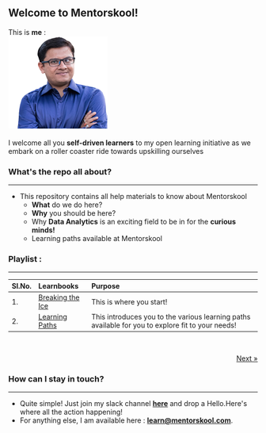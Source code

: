 
## Welcome to Mentorskool!

This is **me** : <br>
![Amit Choudhary](https://github.com/mentorskool/welcome/blob/master/imgs/profile.png?raw=true) <br><br>
I welcome all you **self-driven learners** to my open learning initiative as we embark on a roller coaster ride towards upskilling ourselves

### What's the repo all about?
-------------------------------
* This repository contains all help materials to know about Mentorskool
	* **What** do we do here?
	* **Why** you should be here?
	* Why **Data Analytics** is an exciting field to be in for the **curious minds!**
	* Learning paths available at Mentorskool

### Playlist : 
---------------------

Sl.No.| Learnbooks                    | Purpose             
------|:------------------------------|:-------------
1.|<a href="https://colab.research.google.com/github/mentorskool/welcome/blob/master/learnbooks/breaking-the-ice.ipynb" target="_blank">Breaking the Ice</a> | This is where you start!
2.|<a href="https://mentorskool.github.io/Welcome/">Learning Paths</a> |This introduces you to the various learning paths available for you to explore fit to your needs!

<br>

<a href="#" style="float:right;" >Next &raquo;</a>

<br>

### How can I stay in touch?
-------------------------------------
* Quite simple! Just join my slack channel [**here**](https://bit.ly/2wOTt5w) and drop a Hello.Here's where all the action happening! 
* For anything else, I am available here : **learn@mentorskool.com**.







    